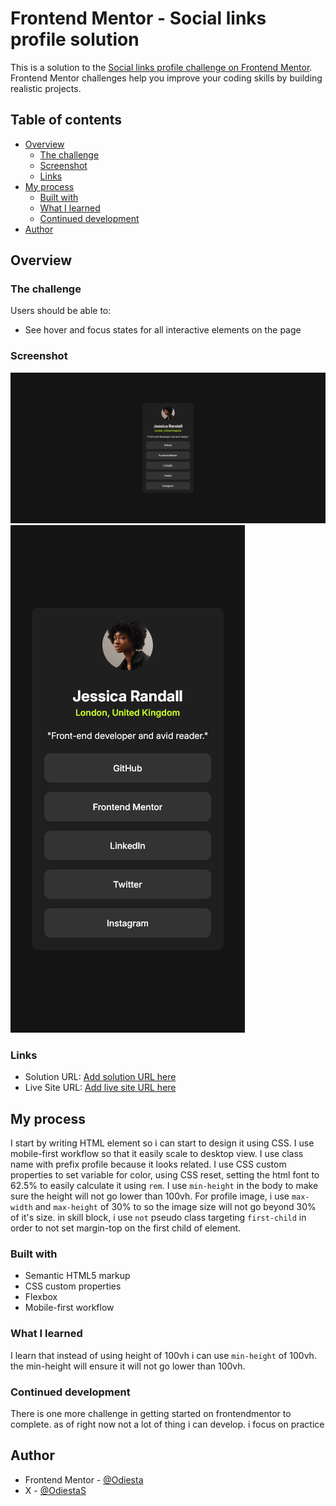 # Frontend Mentor - Social links profile solution

This is a solution to the [Social links profile challenge on Frontend Mentor](https://www.frontendmentor.io/challenges/social-links-profile-UG32l9m6dQ). Frontend Mentor challenges help you improve your coding skills by building realistic projects.

## Table of contents

- [Overview](#overview)
  - [The challenge](#the-challenge)
  - [Screenshot](#screenshot)
  - [Links](#links)
- [My process](#my-process)
  - [Built with](#built-with)
  - [What I learned](#what-i-learned)
  - [Continued development](#continued-development)
- [Author](#author)

## Overview

### The challenge

Users should be able to:

- See hover and focus states for all interactive elements on the page

### Screenshot

![Desktop](./screenshot-desktop.png)
![Mobile](./screenshot-mobile.png)

### Links

- Solution URL: [Add solution URL here](https://your-solution-url.com)
- Live Site URL: [Add live site URL here](https://your-live-site-url.com)

## My process

I start by writing HTML element so i can start to design it using CSS. I use mobile-first workflow so that it easily scale to desktop view. I use class name with prefix profile because it looks related. I use CSS custom properties to set variable for color, using CSS reset, setting the html font to 62.5% to easily calculate it using `rem`. I use `min-height` in the body to make sure the height will not go lower than 100vh. For profile image, i use `max-width` and `max-height` of 30% to so the image size will not go beyond 30% of it's size. in skill block, i use `not` pseudo class targeting `first-child` in order to not set margin-top on the first child of element.

### Built with

- Semantic HTML5 markup
- CSS custom properties
- Flexbox
- Mobile-first workflow

### What I learned

I learn that instead of using height of 100vh i can use `min-height` of 100vh. the min-height will ensure it will not go lower than 100vh.

### Continued development

There is one more challenge in getting started on frontendmentor to complete. as of right now not a lot of thing i can develop. i focus on practice

## Author

- Frontend Mentor - [@Odiesta](https://www.frontendmentor.io/profile/Odiesta)
- X - [@OdiestaS](https://x.com/OdiestaS)
